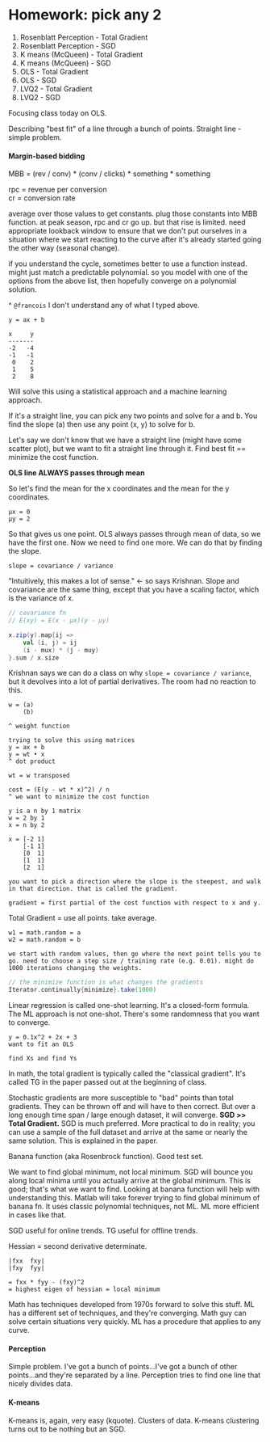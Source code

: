 # Homework: pick any 2

1. Rosenblatt Perception - Total Gradient
1. Rosenblatt Perception - SGD
1. K means (McQueen) - Total Gradient
1. K means (McQueen) - SGD
1. OLS - Total Gradient
1. OLS - SGD
1. LVQ2 - Total Gradient
1. LVQ2 - SGD

Focusing class today on OLS.

Describing "best fit" of a line through a bunch of points. Straight line - simple problem.

#### Margin-based bidding

MBB = (rev / conv) * (conv / clicks) * something * something

rpc = revenue per conversion  
cr = conversion rate

average over those values to get constants. plug those constants into MBB function. at peak season, rpc and cr go up. but that rise is limited. need appropriate lookback window to ensure that we don't put ourselves in a situation where we start reacting to the curve after it's already started going the other way (seasonal change).

if you understand the cycle, sometimes better to use a function instead. might just match a predictable polynomial. so you model with one of the options from the above list, then hopefully converge on a polynomial solution.

^ `@francois` I don't understand any of what I typed above.

```
y = ax + b

x     y
-------
-2   -4
-1   -1
 0    2
 1    5
 2    8
```

Will solve this using a statistical approach and a machine learning approach.

If it's a straight line, you can pick any two points and solve for a and b. You find the slope (a) then use any point (x, y) to solve for b.

Let's say we don't know that we have a straight line (might have some scatter plot), but we want to fit a straight line through it. Find best fit == minimize the cost function.

**OLS line ALWAYS passes through mean**

So let's find the mean for the x coordinates and the mean for the y coordinates.

```
μx = 0
μy = 2
```

So that gives us one point. OLS always passes through mean of data, so we have the first one. Now we need to find one more. We can do that by finding the slope.

`slope = covariance / variance`

"Intuitively, this makes a lot of sense." <- so says Krishnan. Slope and covariance are the same thing, except that you have a scaling factor, which is the variance of x.

```scala
// covariance fn
// E(xy) = E(x - μx)(y - μy)

x.zip(y).map{ij =>
	val (i, j) = ij
	(i - mux) * (j - muy)
}.sum / x.size
```

Krishnan says we can do a class on why `slope = covariance / variance`, but it devolves into a lot of partial derivatives. The room had no reaction to this.

```
w = (a)
    (b)

^ weight function

trying to solve this using matrices
y = ax + b
y = wt • x
^ dot product

wt = w transposed

cost = (E(y - wt * x)^2) / n
^ we want to minimize the cost function

y is a n by 1 matrix
w = 2 by 1
x = n by 2

x = [-2 1]
    [-1 1]
    [0  1]
    [1  1]
    [2  1]

you want to pick a direction where the slope is the steepest, and walk in that direction. that is called the gradient.

gradient = first partial of the cost function with respect to x and y.
```

Total Gradient = use all points. take average.

```
w1 = math.random = a
w2 = math.random = b

we start with random values, then go where the next point tells you to go. need to choose a step size / training rate (e.g. 0.01). might do 1000 iterations changing the weights.
```

```scala
// the minimize function is what changes the gradients
Iterator.continually{minimize}.take(1000)
```

Linear regression is called one-shot learning. It's a closed-form formula. The ML approach is not one-shot. There's some randomness that you want to converge.

```
y = 0.1x^2 + 2x + 3
want to fit an OLS

find Xs and find Ys
```

In math, the total gradient is typically called the "classical gradient". It's called TG in the paper passed out at the beginning of class.

Stochastic gradients are more susceptible to "bad" points than total gradients. They can be thrown off and will have to then correct. But over a long enough time span / large enough dataset, it will converge. **SGD >> Total Gradient.** SGD is much preferred. More practical to do in reality; you can use a sample of the full dataset and arrive at the same or nearly the same solution. This is explained in the paper.

Banana function (aka Rosenbrock function). Good test set.

We want to find global minimum, not local minimum. SGD will bounce you along local minima until you actually arrive at the global minimum. This is good; that's what we want to find. Looking at banana function will help with understanding this. Matlab will take forever trying to find global minimum of banana fn. It uses classic polynomial techniques, not ML. ML more efficient in cases like that.

SGD useful for online trends. TG useful for offline trends.

Hessian = second derivative determinate.

```
|fxx  fxy|
|fxy  fyy|

= fxx * fyy - (fxy)^2
= highest eigen of hessian = local minimum
```

Math has techniques developed from 1970s forward to solve this stuff. ML has a different set of techniques, and they're converging. Math guy can solve certain situations very quickly. ML has a procedure that applies to any curve.

#### Perception

Simple problem. I've got a bunch of points...I've got a bunch of other points...and they're separated by a line. Perception tries to find one line that nicely divides data.

#### K-means

K-means is, again, very easy (kquote). Clusters of data. K-means clustering turns out to be nothing but an SGD.
